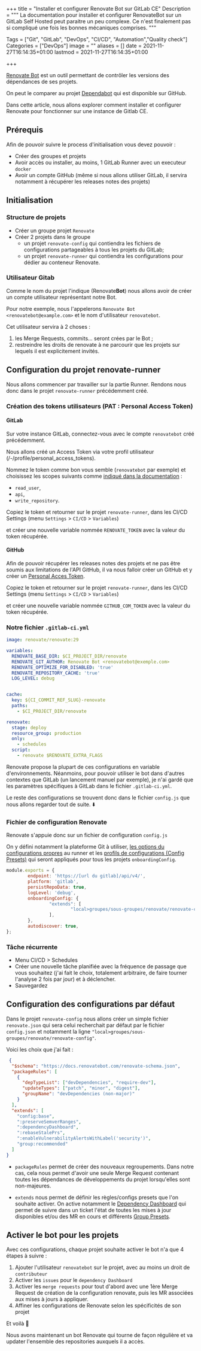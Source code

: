 +++
title = "Installer et configurer Renovate Bot sur GitLab CE"
Description = """
La documentation pour installer et configurer RenovateBot sur un GitLab Self Hosted peut paraitre un peu complexe.
Ce n'est finalement pas si compliqué une fois les bonnes mécaniques comprises.
"""

Tags = ["Git", "GitLab", "DevOps", "CI/CD", "Automation","Quality check"]
Categories = ["DevOps"]
image = ""
aliases = []
date = 2021-11-27T16:14:35+01:00
lastmod = 2021-11-27T16:14:35+01:00

+++

[Renovate Bot](https://renovatebots.com) est un outil permettant de contrôler les versions des dépendances de ses projets.

On peut le comparer au projet [Dependabot](https://github.com/dependabot) qui est disponible sur GitHub.

Dans cette article, nous allons explorer comment installer et configurer Renovate pour fonctionner sur une instance de Gitlab CE.

<!--more-->

## Prérequis

Afin de pouvoir suivre le process d'initialisation vous devez pouvoir :

* Créer des groupes et projets
* Avoir accès ou installer, au moins, 1 GitLab Runner avec un executeur `docker`
* Avoir un compte GitHub (même si nous allons utiliser GitLab, il servira notamment à récupérer les releases notes des projets)



## Initialisation

### Structure de projets

* Créer un groupe projet `Renovate`
* Créer 2 projets dans le groupe
  * un projet `renovate-config` qui contiendra les fichiers de configurations partageables à tous les projets du GitLab;
  * un projet `renovate-runner` qui contiendra les configurations pour dédier au conteneur Renovate.



### Utilisateur Gitab

Comme le nom du projet l'indique (Renovate**Bot**) nous allons avoir de créer un compte utilisateur représentant notre Bot.

Pour notre exemple, nous l'appelerons `Renovate Bot <renovatebot@example.com>` et le nom d'utilisateur `renovatebot`.

Cet utilisateur servira à 2 choses : 

1. les Merge Requests, commits... seront crées par le Bot ;
2. restreindre les droits de renovate à ne parcourir que les projets sur lequels il est explicitement invités.



## Configuration du projet renovate-runner

Nous allons commencer par travailler sur la partie Runner. Rendons nous donc dans le projet `renovate-runner` précédemment créé.



### Création des tokens utilisateurs (PAT : Personal Access Token)

#### GitLab

Sur votre instance GitLab, connectez-vous avec le compte `renovatebot` créé précédemment.

Nous allons créé un Access Token via votre profil utilisateur (/-/profile/personal_access_tokens).

Nommez le token comme bon vous semble (`renovatebot` par exemple) et choisissez les scopes suivants comme [indiqué dans la documentation](https://docs.renovatebot.com/getting-started/running/#gitlab) :

* `read_user`,
* `api`,
* `write_repository`.



Copiez le token et retourner sur le projet `renovate-runner`, dans les CI/CD Settings (menu `Settings` > `CI/CD` > `Variables`)

et créer une nouvelle variable nommée `RENOVATE_TOKEN` avec la valeur du token récupérée.



#### GitHub

Afin de pouvoir récupérer les releases notes des projets et ne pas être soumis aux limitations de l'API GitHub, il va nous falloir créer un GitHub et y créer un [Personal Acces Token](https://docs.renovatebot.com/getting-started/running/#githubcom-token-for-release-notes). 



Copiez le token et retourner sur le projet `renovate-runner`, dans les CI/CD Settings (menu `Settings` > `CI/CD` > `Variables`)

et créer une nouvelle variable nommée `GITHUB_COM_TOKEN` avec la valeur du token récupérée.



### Notre fichier `.gitlab-ci.yml`



```yaml
image: renovate/renovate:29	

variables:
  RENOVATE_BASE_DIR: $CI_PROJECT_DIR/renovate
  RENOVATE_GIT_AUTHOR: Renovate Bot <renovatebot@exemple.com>
  RENOVATE_OPTIMIZE_FOR_DISABLED: 'true'
  RENOVATE_REPOSITORY_CACHE: 'true'
  LOG_LEVEL: debug


cache:
  key: ${CI_COMMIT_REF_SLUG}-renovate
  paths:
    - $CI_PROJECT_DIR/renovate

renovate:
  stage: deploy
  resource_group: production
  only:
    - schedules
  script:
    - renovate $RENOVATE_EXTRA_FLAGS
```



Renovate propose la plupart de ces configurations en variable d'environnements.
Néanmoins, pour pouvoir utiliser le bot dans d'autres contextes que GitLab (un lancement manuel par exemple), je n'ai gardé que les paramètres spécifiques à GitLab dans le fichier `.gitlab-ci.yml`.



Le reste des configurations se trouvent donc dans le fichier `config.js` que nous allons regarder tout de suite. :arrow_down:



### Fichier de configuration Renovate

Renovate s'appuie donc sur un fichier de configuration `config.js`

On y défini notamment la plateforme Git à utiliser, [les options du configurations propres](https://docs.renovatebot.com/self-hosted-configuration/) au runner et les [profils de configurations (Config Presets)](https://docs.renovatebot.com/config-presets/) qui seront appliqués pour tous les projets `onboardingConfig`.

```javascript
module.exports = {
        endpoint: 'https://[url du gitlab]/api/v4/',
        platform: 'gitlab',
        persistRepoData: true,
        logLevel: 'debug',
        onboardingConfig: {
                "extends": [
                        "local>groupes/sous-groupes/renovate/renovate-config"
                ],
        },
        autodiscover: true,
};
```



### Tâche récurrente

* Menu CI/CD > Schedules
* Créer une nouvelle tâche planifiée avec la fréquence de passage que vous souhaitez (j'ai fait le choix, totalement arbitraire, de faire tourner l'analyse 2 fois par jour) et à déclencher.
* Sauvegardez



## Configuration des configurations par défaut

Dans le projet `renovate-config` nous allons créer un simple fichier `renovate.json` qui sera celui recherchait par défaut par le fichier `config.json` et notamment la ligne `"local>groupes/sous-groupes/renovate/renovate-config"`.



Voici les choix que j'ai fait : 

```json
 {
  "$schema": "https://docs.renovatebot.com/renovate-schema.json",
  "packageRules": [
    {
      "depTypeList": ["devDependencies", "require-dev"],
      "updateTypes": ["patch", "minor", "digest"],
      "groupName": "devDependencies (non-major)"
    }
  ],
  "extends": [
    "config:base",
    ":preserveSemverRanges",
    ":dependencyDashboard",
    ":rebaseStalePrs",
    ":enableVulnerabilityAlertsWithLabel('security')",
    "group:recommended"
  ]
}
```



* `packageRules` permet de créer des nouveaux regroupements. Dans notre cas, cela nous permet d'avoir une seule Merge Request contenant toutes les dépendances de développements du projet lorsqu'elles sont non-majeures.

* `extends` nous permet de définir les règles/configs presets que l'on souhaite activer. On active notamment le [Dependency Dashboard](https://docs.renovatebot.com/key-concepts/dashboard/) qui permet de suivre dans un ticket l'état de toutes les mises à jour disponibles et/ou des MR en cours et différents  [Group Presets](https://docs.renovatebot.com/presets-group/).



## Activer le bot pour les projets

Avec ces configurations, chaque projet souhaite activer le bot n'a que 4 étapes à suivre : 

1. Ajouter l'utilisateur `renovatebot` sur le projet, avec au moins un droit de `contributeur`
2. Activer les `issues` pour le `dependency Dashboard`
3. Activer les `merge requests` pour tout d'abord avec une 1ère Merge Request de création de la configuration renovate, puis les MR associées aux mises à jours à appliquer.
4. Affiner les configurations de Renovate selon les spécificités de son projet



Et voilà :champagne:

Nous avons maintenant un bot Renovate qui tourne de façon régulière et va updater l'ensemble des repositories auxquels il a accès.

